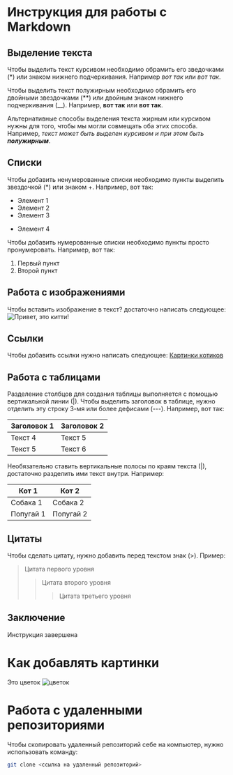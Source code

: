 # Инструкция для работы с Markdown

## Выделение текста

Чтобы выделить текст курсивом необходимо обрамить его зведочками (*) или знаком нижнего подчеркивания. Например *вот так* или _вот так_.

Чтобы выделить текст полужирным необходимо обрамить его двойными звездочками (**) или двойным знаком нижнего подчеркивания (__). Например, **вот так** или __вот так__.

Альтернативные способы выделения текста жирным или курсивом нужны для того, чтобы мы могли совмещать оба этих способа. Например, _текст может быть выделен курсивом и при этом быть **полужирным**_.

## Списки
Чтобы добавить ненумерованные списки необходимо пункты выделить звездочкой (*) или знаком +. Например, вот так:
* Элемент 1
* Элемент 2
* Элемент 3
+ Элемент 4

Чтобы добавить нумерованные списки необходимо пункты просто пронумеровать. Например, вот так:
1. Первый пункт
2. Второй пункт

## Работа с изображениями

Чтобы вставить изображение в текст? достаточно написать следующее:
![Привет, это китти!](kitty.jpeg)


## Ссылки

Чтобы добавить ссылки нужно написать следующее:
[Картинки котиков](https://kartinki.pics/72432-kotiki-kartinki.html)


## Работа с таблицами

Разделение столбцов для создания таблицы выполняется с помощью вертикальной линии (|). Чтобы выделить заголовок в таблице, нужно отделить эту строку 3-мя или более дефисами (---). Например, вот так:

| Заголовок 1 | Заголовок 2|
| ----------- | ---------- |
| Текст 4     | Текст 5    |
| Текст 5     | Текст 6    |

Необязательно ставить вертикальные полосы по краям текста (|), достаточно разделить ими текст внутри. Например:

Кот 1 | Кот 2
----  | ---- 
Собака 1 | Собака 2
Попугай 1 | Попугай 2

## Цитаты
Чтобы сделать цитату, нужно добавить перед текстом знак (>). Пример:
> Цитата первого уровня
>> Цитата второго уровня
>>> Цитата третьего уровня

## Заключение

Инструкция завершена

# Как добавлять картинки

Это цветок
![цветок](flower.jpg)

# Работа с удаленными репозиториями

Чтобы скопировать удаленный репозиторий себе на компьютер, нужно использовать команду:
```sh
git clone <ссылка на удаленный репозиторий>
```

